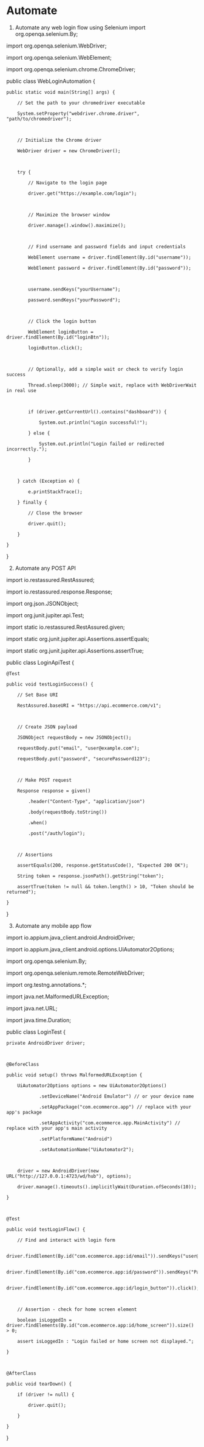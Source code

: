 # Automate
1. Automate any web login flow using Selenium
import org.openqa.selenium.By;

import org.openqa.selenium.WebDriver;

import org.openqa.selenium.WebElement;

import org.openqa.selenium.chrome.ChromeDriver;

 

public class WebLoginAutomation {

 

    public static void main(String[] args) {

        // Set the path to your chromedriver executable

        System.setProperty("webdriver.chrome.driver", "path/to/chromedriver");

 

        // Initialize the Chrome driver

        WebDriver driver = new ChromeDriver();

 

        try {

            // Navigate to the login page

            driver.get("https://example.com/login");

 

            // Maximize the browser window

            driver.manage().window().maximize();

 

            // Find username and password fields and input credentials

            WebElement username = driver.findElement(By.id("username"));

            WebElement password = driver.findElement(By.id("password"));

 

            username.sendKeys("yourUsername");

            password.sendKeys("yourPassword");

 

            // Click the login button

            WebElement loginButton = driver.findElement(By.id("loginBtn"));

            loginButton.click();

 

            // Optionally, add a simple wait or check to verify login success

            Thread.sleep(3000); // Simple wait, replace with WebDriverWait in real use

 

            if (driver.getCurrentUrl().contains("dashboard")) {

                System.out.println("Login successful!");

            } else {

                System.out.println("Login failed or redirected incorrectly.");

            }

 

        } catch (Exception e) {

            e.printStackTrace();

        } finally {

            // Close the browser

            driver.quit();

        }

    }

}

2.  Automate any POST API

import io.restassured.RestAssured;

import io.restassured.response.Response;

import org.json.JSONObject;

import org.junit.jupiter.api.Test;

 

import static io.restassured.RestAssured.given;

import static org.junit.jupiter.api.Assertions.assertEquals;

import static org.junit.jupiter.api.Assertions.assertTrue;

 

public class LoginApiTest {

 

    @Test

    public void testLoginSuccess() {

        // Set Base URI

        RestAssured.baseURI = "https://api.ecommerce.com/v1";

 

        // Create JSON payload

        JSONObject requestBody = new JSONObject();

        requestBody.put("email", "user@example.com");

        requestBody.put("password", "securePassword123");

 

        // Make POST request

        Response response = given()

            .header("Content-Type", "application/json")

            .body(requestBody.toString())

            .when()

            .post("/auth/login");

 

        // Assertions

        assertEquals(200, response.getStatusCode(), "Expected 200 OK");

        String token = response.jsonPath().getString("token");

        assertTrue(token != null && token.length() > 10, "Token should be returned");

    }

}

3. Automate any mobile app flow

import io.appium.java_client.android.AndroidDriver;

import io.appium.java_client.android.options.UiAutomator2Options;

import org.openqa.selenium.By;

import org.openqa.selenium.remote.RemoteWebDriver;

import org.testng.annotations.*;

 

import java.net.MalformedURLException;

import java.net.URL;

import java.time.Duration;

 

public class LoginTest {

 

    private AndroidDriver driver;

 

    @BeforeClass

    public void setup() throws MalformedURLException {

        UiAutomator2Options options = new UiAutomator2Options()

                .setDeviceName("Android Emulator") // or your device name

                .setAppPackage("com.ecommerce.app") // replace with your app's package

                .setAppActivity("com.ecommerce.app.MainActivity") // replace with your app's main activity

                .setPlatformName("Android")

                .setAutomationName("UiAutomator2");

 

        driver = new AndroidDriver(new URL("http://127.0.0.1:4723/wd/hub"), options);

        driver.manage().timeouts().implicitlyWait(Duration.ofSeconds(10));

    }

 

    @Test

    public void testLoginFlow() {

        // Find and interact with login form

        driver.findElement(By.id("com.ecommerce.app:id/email")).sendKeys("user@example.com");

        driver.findElement(By.id("com.ecommerce.app:id/password")).sendKeys("Password123");

        driver.findElement(By.id("com.ecommerce.app:id/login_button")).click();

 

        // Assertion - check for home screen element

        boolean isLoggedIn = driver.findElements(By.id("com.ecommerce.app:id/home_screen")).size() > 0;

        assert isLoggedIn : "Login failed or home screen not displayed.";

    }

 

    @AfterClass

    public void tearDown() {

        if (driver != null) {

            driver.quit();

        }

    }

}


